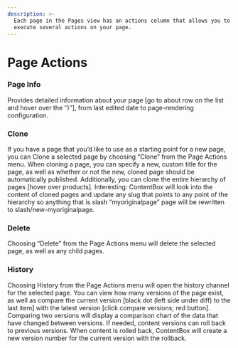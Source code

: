 ```yaml
---
description: >-
  Each page in the Pages view has an actions column that allows you to quickly
  execute several actions on your page.
---
```


# Page Actions

### **Page Info**

Provides detailed information about your page \[go to about row on the list and hover over the ‘’i’’\], from last edited date to page-rendering configuration.

### **Clone**

If you have a page that you’d like to use as a starting point for a new page, you can Clone a selected page by choosing “Clone” from the Page Actions menu. When cloning a page, you can specify a new, custom title for the page, as well as whether or not the new, cloned page should be automatically published. Additionally, you can clone the entire hierarchy of pages \[hover over products\]. Interesting: ContentBox will look into the content of cloned pages and update any slug that points to any point of the hierarchy so anything that is slash “myoriginalpage” page will be rewritten to slash\/new-myoriginalpage.

### **Delete**

Choosing “Delete” from the Page Actions menu will delete the selected page, as well as any child pages.

### **History**

Choosing History from the Page Actions menu will open the history channel for the selected page. You can view how many versions of the page exist, as well as compare the current version \[black dot \(left side under diff\) to the last item\] with the latest version \[click compare versions; red button\]. Comparing two versions will display a comparison chart of the data that have changed between versions. If needed, content versions can roll back to previous versions. When content is rolled back, ContentBox will create a new version number for the current version with the rollback.

